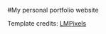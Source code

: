 #My personal portfolio website

Template credits: [LMPixels](https://themeforest.net/item/kerge-responsive-cv-resume-template/22583541)
